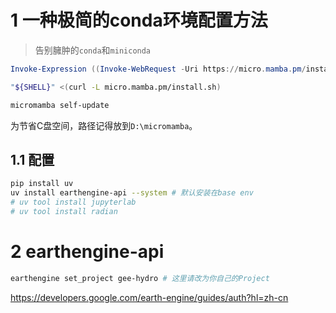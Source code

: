 # 1 一种极简的conda环境配置方法

> 告别臃肿的`conda`和`miniconda`

```powershell
Invoke-Expression ((Invoke-WebRequest -Uri https://micro.mamba.pm/install.ps1 -UseBasicParsing).Content)
```

```bash
"${SHELL}" <(curl -L micro.mamba.pm/install.sh)
```

```bash
micromamba self-update
```

为节省C盘空间，路径记得放到`D:\micromamba`。

## 1.1 配置

```bash
pip install uv
uv install earthengine-api --system # 默认安装在base env
# uv tool install jupyterlab
# uv tool install radian
```


# 2 earthengine-api

```bash
earthengine set_project gee-hydro # 这里请改为你自己的Project
```

<https://developers.google.com/earth-engine/guides/auth?hl=zh-cn>
